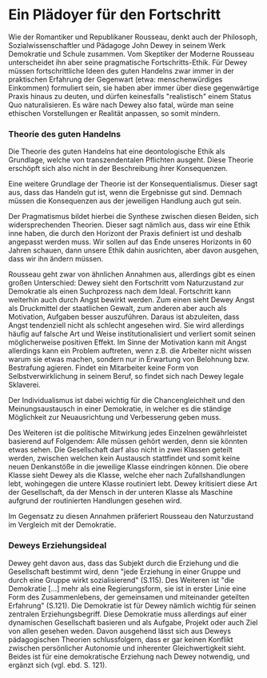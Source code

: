 # Ein Plädoyer für den Fortschritt

Wie der Romantiker und Republikaner Rousseau, denkt auch der Philosoph,
Sozialwissenschaftler und Pädagoge John Dewey in seinem Werk Demokratie und Schule zusammen.
Vom Skeptiker der Moderne Rousseau unterscheidet ihn aber seine pragmatische Fortschritts-Ethik.
Für Dewey müssen fortschrittliche Ideen des guten Handelns zwar immer in der  praktischen Erfahrung der Gegenwart (etwa: menschenwürdiges Einkommen) formuliert sein, sie haben aber immer über diese gegenwärtige Praxis hinaus zu deuten, und dürfen keinesfalls "realistisch" einem Status Quo naturalisieren.
Es wäre nach Dewey also fatal, würde man seine ethischen Vorstellungen er Realität anpassen, so somit mindern.

### Theorie des guten Handelns

Die Theorie des guten Handelns hat eine deontologische Ethik als Grundlage, welche von transzendentalen Pflichten ausgeht.
Diese Theorie erschöpft sich also nicht in der Beschreibung ihrer Konsequenzen.

Eine weitere Grundlage der Theorie ist der Konsequentialismus.
Dieser sagt aus, dass das Handeln gut ist, wenn die Ergebnisse gut sind.
Demnach müssen die Konsequenzen aus der jeweiligen Handlung auch gut sein.

Der Pragmatismus bildet hierbei die Synthese zwischen diesen Beiden, sich widersprechenden Theorien.
Dieser sagt nämlich aus, dass wir eine Ethik inne haben, die durch den Horizont der Praxis definiert ist und deshalb angepasst werden muss.
Wir sollen auf das Ende unseres Horizonts in 60 Jahren schauen, dann unsere Ethik dahin ausrichten, aber davon ausgehen, dass wir ihn ändern müssen.
<!-- FIXME MH und MM: wessen Zitat ist das denn? Quelle? -->
<!-- TODO: MH finden wir hier vielleicht insgesamt eine schöne Dewey-Losung oder was anderes, was die pragmatische Ethik gut auf den Punkt bringt? -->
Rousseau geht zwar von ähnlichen Annahmen aus, allerdings gibt es einen großen Unterschied:
Dewey sieht den Fortschritt vom Naturzustand zur Demokratie als einen Suchprozess nach dem Ideal.
Fortschritt kann weiterhin auch durch Angst bewirkt werden.
Zum einen sieht Dewey Angst als Druckmittel der staatlichen Gewalt, zum anderen aber auch als Motivation, Aufgaben besser auszuführen.
Daraus ist abzuleiten, dass Angst tendenziell nicht als schlecht angesehen wird.
Sie wird allerdings häufig auf falsche Art und Weise institutionalisiert und verliert somit seinen möglicherweise positiven Effekt.
Im Sinne der Motivation kann mit Angst allerdings kann ein Problem auftreten, wenn z.B. die Arbeiter nicht wissen warum sie etwas machen, sondern nur in Erwartung von Belohnung bzw. Bestrafung agieren.
Findet ein Mitarbeiter keine Form von Selbstverwirklichung in seinem Beruf, so findet sich nach Dewey legale Sklaverei.
<!-- TODO: MH genau -->
Der Individualismus ist dabei wichtig für die Chancengleichheit und den Meinungsaustausch in einer Demokratie, in welcher es die ständige Möglichkeit zur Neuausrichtung und Verbesserung geben muss.
<!-- TODO: MH hier brauchen wir ein Zitat oder so, nöher am Text Original Arbeiten. -->
Des Weiteren ist die politische Mitwirkung jedes Einzelnen gewährleistet basierend auf Folgendem:
Alle müssen gehört werden, denn sie könnten etwas sehen.
Die Gesellschaft darf also nicht in zwei Klassen geteilt werden, zwischen welchen kein Austausch stattfindet und somit keine neuen Denkanstöße in die jeweilige Klasse eindringen können.
Die obere Klasse sieht Dewey als die Klasse, welche eher nach Zufallshandlungen lebt, wohingegen die untere Klasse routiniert lebt.
Dewey kritisiert diese Art der Gesellschaft, da der Mensch in der unteren Klasse als Maschine aufgrund der routinierten Handlungen gesehen wird.

Im Gegensatz zu diesen Annahmen präferiert Rousseau den Naturzustand im Vergleich mit der Demokratie.


### Deweys Erziehungsideal

Dewey geht davon aus, dass das Subjekt durch die Erziehung und die Gesellschaft bestimmt wird, denn "jede Erziehung in einer Gruppe und durch eine Gruppe wirkt sozialisierend" (S.115).
Des Weiteren ist "die Demokratie [...] mehr als eine Regierungsform, sie ist in erster Linie eine Form des Zusammenlebens, der gemeinsamen und miteinander geteilten Erfahrung" (S.121).
Die Demokratie ist für Dewey nämlich wichtig für seinen zentralen Erziehungsbegriff.
Diese Demokratie muss allerdings auf einer dynamischen Gesellschaft basieren und als Aufgabe, Projekt oder auch Ziel von allen gesehen weden.
Davon ausgehend lässt sich aus Deweys pädagogischen Theorien schlussfolgern, dass er gar keinen Konflikt zwischen persönlicher Autonomie und inherenter Gleichwertigkeit sieht.
Beides ist für eine demokratische Erziehung nach Dewey notwendig, und ergänzt sich (vgl. ebd. S. 121).
